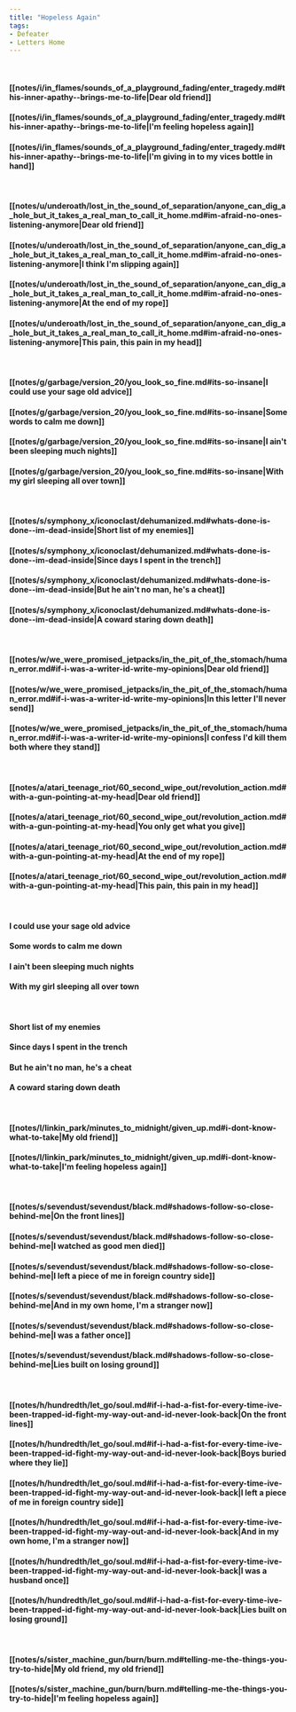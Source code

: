 ```yaml
---
title: "Hopeless Again"
tags:
- Defeater
- Letters Home
---
```

&nbsp;
#### [[notes/i/in_flames/sounds_of_a_playground_fading/enter_tragedy.md#this-inner-apathy--brings-me-to-life|Dear old friend]]
#### [[notes/i/in_flames/sounds_of_a_playground_fading/enter_tragedy.md#this-inner-apathy--brings-me-to-life|I'm feeling hopeless again]]
#### [[notes/i/in_flames/sounds_of_a_playground_fading/enter_tragedy.md#this-inner-apathy--brings-me-to-life|I'm giving in to my vices bottle in hand]]
&nbsp;
#### [[notes/u/underoath/lost_in_the_sound_of_separation/anyone_can_dig_a_hole_but_it_takes_a_real_man_to_call_it_home.md#im-afraid-no-ones-listening-anymore|Dear old friend]]
#### [[notes/u/underoath/lost_in_the_sound_of_separation/anyone_can_dig_a_hole_but_it_takes_a_real_man_to_call_it_home.md#im-afraid-no-ones-listening-anymore|I think I'm slipping again]]
#### [[notes/u/underoath/lost_in_the_sound_of_separation/anyone_can_dig_a_hole_but_it_takes_a_real_man_to_call_it_home.md#im-afraid-no-ones-listening-anymore|At the end of my rope]]
#### [[notes/u/underoath/lost_in_the_sound_of_separation/anyone_can_dig_a_hole_but_it_takes_a_real_man_to_call_it_home.md#im-afraid-no-ones-listening-anymore|This pain, this pain in my head]]
&nbsp;
#### [[notes/g/garbage/version_20/you_look_so_fine.md#its-so-insane|I could use your sage old advice]]
#### [[notes/g/garbage/version_20/you_look_so_fine.md#its-so-insane|Some words to calm me down]]
#### [[notes/g/garbage/version_20/you_look_so_fine.md#its-so-insane|I ain't been sleeping much nights]]
#### [[notes/g/garbage/version_20/you_look_so_fine.md#its-so-insane|With my girl sleeping all over town]]
&nbsp;
#### [[notes/s/symphony_x/iconoclast/dehumanized.md#whats-done-is-done--im-dead-inside|Short list of my enemies]]
#### [[notes/s/symphony_x/iconoclast/dehumanized.md#whats-done-is-done--im-dead-inside|Since days I spent in the trench]]
#### [[notes/s/symphony_x/iconoclast/dehumanized.md#whats-done-is-done--im-dead-inside|But he ain't no man, he's a cheat]]
#### [[notes/s/symphony_x/iconoclast/dehumanized.md#whats-done-is-done--im-dead-inside|A coward staring down death]]
&nbsp;
#### [[notes/w/we_were_promised_jetpacks/in_the_pit_of_the_stomach/human_error.md#if-i-was-a-writer-id-write-my-opinions|Dear old friend]]
#### [[notes/w/we_were_promised_jetpacks/in_the_pit_of_the_stomach/human_error.md#if-i-was-a-writer-id-write-my-opinions|In this letter I'll never send]]
#### [[notes/w/we_were_promised_jetpacks/in_the_pit_of_the_stomach/human_error.md#if-i-was-a-writer-id-write-my-opinions|I confess I'd kill them both where they stand]]
&nbsp;
#### [[notes/a/atari_teenage_riot/60_second_wipe_out/revolution_action.md#with-a-gun-pointing-at-my-head|Dear old friend]]
#### [[notes/a/atari_teenage_riot/60_second_wipe_out/revolution_action.md#with-a-gun-pointing-at-my-head|You only get what you give]]
#### [[notes/a/atari_teenage_riot/60_second_wipe_out/revolution_action.md#with-a-gun-pointing-at-my-head|At the end of my rope]]
#### [[notes/a/atari_teenage_riot/60_second_wipe_out/revolution_action.md#with-a-gun-pointing-at-my-head|This pain, this pain in my head]]
&nbsp;
#### I could use your sage old advice
#### Some words to calm me down
#### I ain't been sleeping much nights
#### With my girl sleeping all over town
&nbsp;
#### Short list of my enemies
#### Since days I spent in the trench
#### But he ain't no man, he's a cheat
#### A coward staring down death
&nbsp;
#### [[notes/l/linkin_park/minutes_to_midnight/given_up.md#i-dont-know-what-to-take|My old friend]]
#### [[notes/l/linkin_park/minutes_to_midnight/given_up.md#i-dont-know-what-to-take|I'm feeling hopeless again]]
&nbsp;
#### [[notes/s/sevendust/sevendust/black.md#shadows-follow-so-close-behind-me|On the front lines]]
#### [[notes/s/sevendust/sevendust/black.md#shadows-follow-so-close-behind-me|I watched as good men died]]
#### [[notes/s/sevendust/sevendust/black.md#shadows-follow-so-close-behind-me|I left a piece of me in foreign country side]]
#### [[notes/s/sevendust/sevendust/black.md#shadows-follow-so-close-behind-me|And in my own home, I'm a stranger now]]
#### [[notes/s/sevendust/sevendust/black.md#shadows-follow-so-close-behind-me|I was a father once]]
#### [[notes/s/sevendust/sevendust/black.md#shadows-follow-so-close-behind-me|Lies built on losing ground]]
&nbsp;
#### [[notes/h/hundredth/let_go/soul.md#if-i-had-a-fist-for-every-time-ive-been-trapped-id-fight-my-way-out-and-id-never-look-back|On the front lines]]
#### [[notes/h/hundredth/let_go/soul.md#if-i-had-a-fist-for-every-time-ive-been-trapped-id-fight-my-way-out-and-id-never-look-back|Boys buried where they lie]]
#### [[notes/h/hundredth/let_go/soul.md#if-i-had-a-fist-for-every-time-ive-been-trapped-id-fight-my-way-out-and-id-never-look-back|I left a piece of me in foreign country side]]
#### [[notes/h/hundredth/let_go/soul.md#if-i-had-a-fist-for-every-time-ive-been-trapped-id-fight-my-way-out-and-id-never-look-back|And in my own home, I'm a stranger now]]
#### [[notes/h/hundredth/let_go/soul.md#if-i-had-a-fist-for-every-time-ive-been-trapped-id-fight-my-way-out-and-id-never-look-back|I was a husband once]]
#### [[notes/h/hundredth/let_go/soul.md#if-i-had-a-fist-for-every-time-ive-been-trapped-id-fight-my-way-out-and-id-never-look-back|Lies built on losing ground]]
&nbsp;
#### [[notes/s/sister_machine_gun/burn/burn.md#telling-me-the-things-you-try-to-hide|My old friend, my old friend]]
#### [[notes/s/sister_machine_gun/burn/burn.md#telling-me-the-things-you-try-to-hide|I'm feeling hopeless again]]
